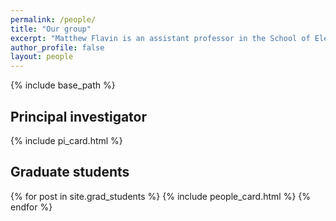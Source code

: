 ```yaml
---
permalink: /people/
title: "Our group"
excerpt: "Matthew Flavin is an assistant professor in the School of Electrical and Computer Engineering at the Georgia Institute of Technology."
author_profile: false
layout: people
---
```


{% include base_path %}
## Principal investigator

{% include pi_card.html %}

## Graduate students

{% for post in site.grad_students %}
  {% include people_card.html %}
{% endfor %}

